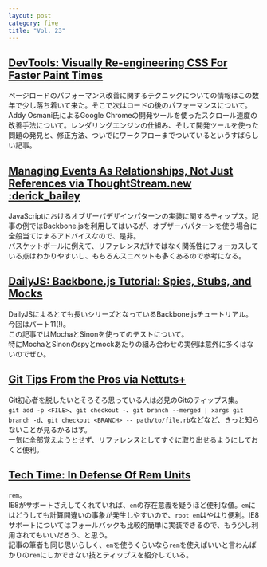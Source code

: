 ```yaml
---
layout: post
category: five
title: "Vol. 23"
---
```


## [DevTools: Visually Re-engineering CSS For Faster Paint Times](http://addyosmani.com/blog/devtools-visually-re-engineering-css-for-faster-paint-times/)

ページロードのパフォーマンス改善に関するテクニックについての情報はこの数年で少し落ち着いて来た。そこで次はロードの後のパフォーマンスについて。  
Addy Osmani氏によるGoogle Chromeの開発ツールを使ったスクロール速度の改善手法について。レンダリングエンジンの仕組み、そして開発ツールを使った問題の発見と、修正方法、ついでにワークフローまでついているというすばらしい記事。

## [Managing Events As Relationships, Not Just References via ThoughtStream.new :derick_bailey](http://lostechies.com/derickbailey/2013/02/06/managing-events-as-relationships-not-just-references/)

JavaScriptにおけるオブザーバデザインパターンの実装に関するティップス。記事の例ではBackbone.jsを利用してはいるが、オブザーバパターンを使う場合に全般当てはまるアドバイスなので、是非。  
バスケットボールに例えて、リファレンスだけではなく関係性にフォーカスしている点はわかりやすいし、もちろんスニペットも多くあるので参考になる。

## [DailyJS: Backbone.js Tutorial: Spies, Stubs, and Mocks](http://dailyjs.com/2013/02/07/backbone-tutorial-11/)

DailyJSによるとても長いシリーズとなっているBackbone.jsチュートリアル。今回はパート11(!)。  
この記事ではMochaとSinonを使ってのテストについて。  
特にMochaとSinonのspyとmockあたりの組み合わせの実例は意外に多くはないのでぜひ。

## [Git Tips From the Pros via Nettuts+](http://net.tutsplus.com/tutorials/tools-and-tips/git-tips-from-the-pros/)

Git初心者を脱したいとそろそろ思っている人は必見のGitのティップス集。  
`git add -p <FILE>`、`git checkout -`、`git branch --merged | xargs git branch -d`、`git checkout <BRANCH> -- path/to/file.rb`などなど、きっと知らないことが見るかるはず。  
一気に全部覚えようとせず、リファレンスとしてすぐに取り出せるようにしておくと便利。

## [Tech Time: In Defense Of Rem Units](http://techtime.getharvest.com/blog/in-defense-of-rem-units)

`rem`。  
IE8がサポートさえしてくれていれば、`em`の存在意義を疑うほど便利な値。`em`にはどうしても計算間違いの事象が発生しやすいので、`root em`はやはり便利。IE8サポートについてはフォールバックも比較的簡単に実装できるので、もう少し利用されてもいいだろう、と思う。  
記事の筆者も同じ思いらしく、`em`を使うくらいなら`rem`を使えばいいと言わんばかりの`rem`にしかできない技とティップスを紹介している。